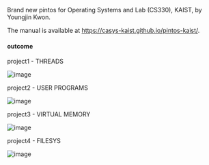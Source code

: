 Brand new pintos for Operating Systems and Lab (CS330), KAIST, by Youngjin Kwon.

The manual is available at https://casys-kaist.github.io/pintos-kaist/.

#### outcome
project1 -  THREADS

![image](https://github.com/eunsik-kim/pintos11/assets/153556378/a77c6e1a-0678-4547-9bbe-b803fe87acfb)

project2 - USER PROGRAMS

![image](https://github.com/eunsik-kim/pintos11/assets/153556378/388c2f7a-806b-465c-abc8-ba1e73e35131)

project3 -  VIRTUAL MEMORY

![image](https://github.com/eunsik-kim/pintos11/assets/153556378/e1caf7cc-3460-47f3-9027-8f2570c03c7b)

project4 - FILESYS

![image](https://github.com/eunsik-kim/pintos11/assets/153556378/b7b3115c-df9a-4142-8ce4-7cd196b39775)
